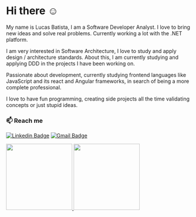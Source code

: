 # Hi there :relaxed:

My name is Lucas Batista, I am a Software Developer Analyst. I love to bring new ideas and solve real problems. Currently working a lot with the .NET platform.

I am very interested in Software Architecture, I love to study and apply design / architecture standards. About this, I am currently studying and applying DDD in the projects I have been working on.

Passionate about development, currently studying frontend languages like JavaScript and its react and Angular frameworks, in search of being a more complete professional.

I love to have fun programming, creating side projects all the time validating concepts or just stupid ideas. 

### :mailbox: Reach me	
[![Linkedin Badge](https://img.shields.io/badge/-LinkedIn-blue?style=flat-square&logo=Linkedin&logoColor=white&link=https://www.linkedin.com/in/lucas-batista-14a6a2131/)](https://www.linkedin.com/in/lucas-batista-14a6a2131/)
[![Gmail Badge](https://img.shields.io/badge/-Gmail-c14438?style=flat-square&logo=Gmail&logoColor=white&link=mailto:lucasq04@gmail.com)](mailto:lucasq04@gmail.com)

<!--
**lucassbatista/lucassbatista** is a ✨ _special_ ✨ repository because its `README.md` (this file) appears on your GitHub profile.

Here are some ideas to get you started:

- 🔭 I’m currently working on ...
- 🌱 I’m currently learning ...
- 👯 I’m looking to collaborate on ...
- 🤔 I’m looking for help with ...
- 💬 Ask me about ...
- 📫 How to reach me: ...
- 😄 Pronouns: ...
- ⚡ Fun fact: ...
-->

<div>
<a href="https://github.com/lucassbatista">
<img height="180em" src="https://github-readme-stats.vercel.app/api/top-langs/?username=seu-usuário-aqui&layout=compact&langs_count=7&theme=dracula"/>
<img height="180em" src="https://github-readme-stats.vercel.app/api?username=seu-usuário-aqui&show_icons=true&theme=dracula&include_all_commits=true&count_private=true"/>
</div>
